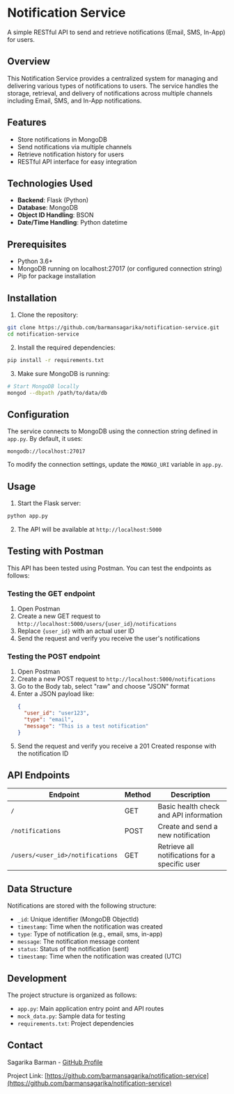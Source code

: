 # Notification Service

A simple RESTful API to send and retrieve notifications (Email, SMS, In-App) for users.

## Overview

This Notification Service provides a centralized system for managing and delivering various types of notifications to users. The service handles the storage, retrieval, and delivery of notifications across multiple channels including Email, SMS, and In-App notifications.

## Features

- Store notifications in MongoDB
- Send notifications via multiple channels
- Retrieve notification history for users
- RESTful API interface for easy integration

## Technologies Used

- **Backend**: Flask (Python)
- **Database**: MongoDB
- **Object ID Handling**: BSON
- **Date/Time Handling**: Python datetime

## Prerequisites

- Python 3.6+
- MongoDB running on localhost:27017 (or configured connection string)
- Pip for package installation

## Installation

1. Clone the repository:
```bash
git clone https://github.com/barmansagarika/notification-service.git
cd notification-service
```

2. Install the required dependencies:
```bash
pip install -r requirements.txt
```

3. Make sure MongoDB is running:
```bash
# Start MongoDB locally
mongod --dbpath /path/to/data/db
```

## Configuration

The service connects to MongoDB using the connection string defined in `app.py`. By default, it uses:
```
mongodb://localhost:27017
```

To modify the connection settings, update the `MONGO_URI` variable in `app.py`.

## Usage

1. Start the Flask server:
```bash
python app.py
```

2. The API will be available at `http://localhost:5000`

## Testing with Postman

This API has been tested using Postman. You can test the endpoints as follows:

### Testing the GET endpoint
1. Open Postman
2. Create a new GET request to `http://localhost:5000/users/{user_id}/notifications`
3. Replace `{user_id}` with an actual user ID
4. Send the request and verify you receive the user's notifications

### Testing the POST endpoint
1. Open Postman
2. Create a new POST request to `http://localhost:5000/notifications`
3. Go to the Body tab, select "raw" and choose "JSON" format
4. Enter a JSON payload like:
   ```json
   {
     "user_id": "user123",
     "type": "email",
     "message": "This is a test notification"
   }
   ```
5. Send the request and verify you receive a 201 Created response with the notification ID

   
## API Endpoints

| Endpoint | Method | Description |
|----------|--------|-------------|
| `/` | GET | Basic health check and API information |
| `/notifications` | POST | Create and send a new notification |
| `/users/<user_id>/notifications` | GET | Retrieve all notifications for a specific user |


## Data Structure

Notifications are stored with the following structure:
- `_id`: Unique identifier (MongoDB ObjectId)
- `timestamp`: Time when the notification was created
-  `type`: Type of notification (e.g., email, sms, in-app)
- `message`: The notification message content
- `status`: Status of the notification (sent)
- `timestamp`: Time when the notification was created (UTC)


## Development

The project structure is organized as follows:
- `app.py`: Main application entry point and API routes
- `mock_data.py`: Sample data for testing
- `requirements.txt`: Project dependencies


## Contact

Sagarika Barman - [GitHub Profile](https://github.com/barmansagarika)

Project Link: [https://github.com/barmansagarika/notification-service](https://github.com/barmansagarika/notification-service)
